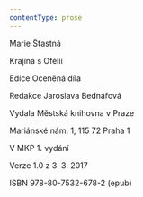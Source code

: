 ```yaml
---
contentType: prose
---
```


Marie Šťastná

Krajina s Ofélií

Edice Oceněná díla

Redakce Jaroslava Bednářová

Vydala Městská knihovna v Praze

Mariánské nám. 1, 115 72 Praha 1

V MKP 1. vydání

Verze 1.0 z 3. 3. 2017

ISBN 978-80-7532-678-2 (epub)
